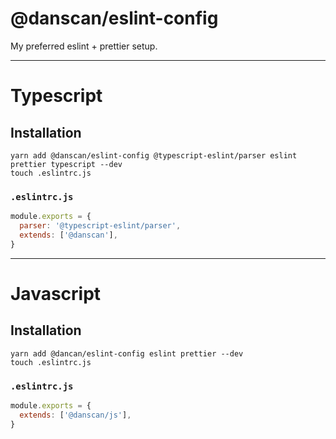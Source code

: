 # @danscan/eslint-config
My preferred eslint + prettier setup.

* * *

# Typescript

## Installation
```
yarn add @danscan/eslint-config @typescript-eslint/parser eslint prettier typescript --dev
touch .eslintrc.js
```

### `.eslintrc.js`
```javascript
module.exports = {
  parser: '@typescript-eslint/parser',
  extends: ['@danscan'],
}
```
* * *

# Javascript

## Installation
```
yarn add @dancan/eslint-config eslint prettier --dev
touch .eslintrc.js
```

### `.eslintrc.js`
```javascript
module.exports = {
  extends: ['@danscan/js'],
}
```